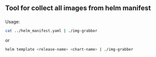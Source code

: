 ## Tool for collect all images from helm manifest
###
Usage:
```bash
cat ../helm_manifest.yaml | ./img-grabber
```
or
```bash
helm template <release-name> <chart-name> | ./img-grabber
```

